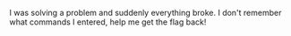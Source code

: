 I was solving a problem and suddenly everything broke. I don't remember what commands I entered, help me get the flag back!